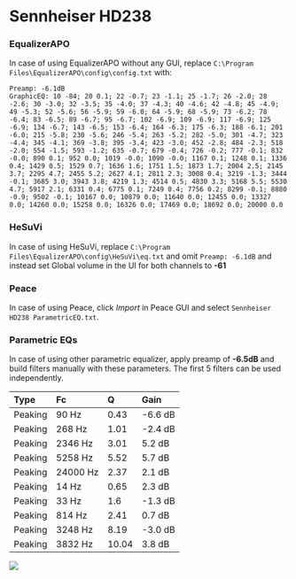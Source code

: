 # Sennheiser HD238

### EqualizerAPO
In case of using EqualizerAPO without any GUI, replace `C:\Program Files\EqualizerAPO\config\config.txt`
with:
```
Preamp: -6.1dB
GraphicEQ: 10 -84; 20 0.1; 22 -0.7; 23 -1.1; 25 -1.7; 26 -2.0; 28 -2.6; 30 -3.0; 32 -3.5; 35 -4.0; 37 -4.3; 40 -4.6; 42 -4.8; 45 -4.9; 49 -5.3; 52 -5.6; 56 -5.9; 59 -6.0; 64 -5.9; 68 -5.9; 73 -6.2; 78 -6.4; 83 -6.5; 89 -6.7; 95 -6.7; 102 -6.9; 109 -6.9; 117 -6.9; 125 -6.9; 134 -6.7; 143 -6.5; 153 -6.4; 164 -6.3; 175 -6.3; 188 -6.1; 201 -6.0; 215 -5.8; 230 -5.6; 246 -5.4; 263 -5.2; 282 -5.0; 301 -4.7; 323 -4.4; 345 -4.1; 369 -3.8; 395 -3.4; 423 -3.0; 452 -2.8; 484 -2.3; 518 -2.0; 554 -1.5; 593 -1.2; 635 -0.7; 679 -0.4; 726 -0.2; 777 -0.1; 832 -0.0; 890 0.1; 952 0.0; 1019 -0.0; 1090 -0.0; 1167 0.1; 1248 0.1; 1336 0.4; 1429 0.5; 1529 0.7; 1636 1.6; 1751 1.5; 1873 1.7; 2004 2.5; 2145 3.7; 2295 4.7; 2455 5.2; 2627 4.1; 2811 2.3; 3008 0.4; 3219 -1.3; 3444 -0.1; 3685 3.0; 3943 3.8; 4219 1.3; 4514 0.5; 4830 3.3; 5168 5.5; 5530 4.7; 5917 2.1; 6331 0.4; 6775 0.1; 7249 0.4; 7756 0.2; 8299 -0.1; 8880 -0.9; 9502 -0.1; 10167 0.0; 10879 0.0; 11640 0.0; 12455 0.0; 13327 0.0; 14260 0.0; 15258 0.0; 16326 0.0; 17469 0.0; 18692 0.0; 20000 0.0
```

### HeSuVi
In case of using HeSuVi, replace `C:\Program Files\EqualizerAPO\config\HeSuVi\eq.txt` and omit `Preamp:
-6.1dB` and instead set Global volume in the UI for both channels to **-61**

### Peace
In case of using Peace, click *Import* in Peace GUI and select `Sennheiser HD238 ParametricEQ.txt`.

### Parametric EQs
In case of using other parametric equalizer, apply preamp of **-6.5dB** and build filters manually with
these parameters. The first 5 filters can be used independently.

| Type    | Fc       |     Q | Gain    |
|:--------|:---------|:------|:--------|
| Peaking | 90 Hz    |  0.43 | -6.6 dB |
| Peaking | 268 Hz   |  1.01 | -2.4 dB |
| Peaking | 2346 Hz  |  3.01 | 5.2 dB  |
| Peaking | 5258 Hz  |  5.52 | 5.7 dB  |
| Peaking | 24000 Hz |  2.37 | 2.1 dB  |
| Peaking | 14 Hz    |  0.65 | 2.3 dB  |
| Peaking | 33 Hz    |  1.6  | -1.3 dB |
| Peaking | 814 Hz   |  2.41 | 0.7 dB  |
| Peaking | 3248 Hz  |  8.19 | -3.0 dB |
| Peaking | 3832 Hz  | 10.04 | 3.8 dB  |

![](https://raw.githubusercontent.com/jaakkopasanen/AutoEq/master/results/headphonecom/headphonecom/Sennheiser%20HD238/Sennheiser%20HD238.png)